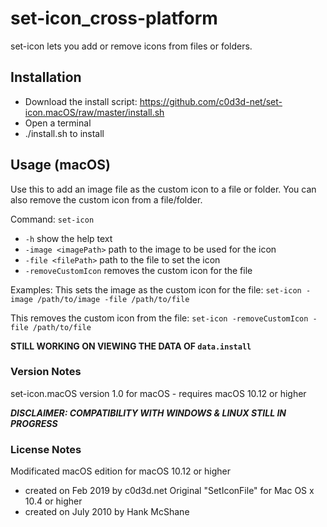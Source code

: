 # set-icon_cross-platform
set-icon lets you add or remove icons from files or folders.

## Installation
- Download the install script: https://github.com/c0d3d-net/set-icon.macOS/raw/master/install.sh
- Open a terminal
- ./install.sh to install

## Usage (macOS)
Use this to add an image file as the custom icon to a file or folder.
You can also remove the custom icon from a file/folder.

Command: `set-icon`
* `-h` show the help text
* `-image <imagePath>` path to the image to be used for the icon
* `-file <filePath>` path to the file to set the icon
* `-removeCustomIcon` removes the custom icon for the file

Examples:
This sets the image as the custom icon for the file: `set-icon -image /path/to/image -file /path/to/file`

This removes the custom icon from the file: `set-icon -removeCustomIcon -file /path/to/file`

**STILL WORKING ON VIEWING THE DATA OF `data.install`**


### Version Notes
set-icon.macOS version 1.0 for macOS - requires macOS 10.12 or higher

***DISCLAIMER: COMPATIBILITY WITH WINDOWS & LINUX STILL IN PROGRESS***

### License Notes
Modificated macOS edition for macOS 10.12 or higher
- created on Feb 2019 by c0d3d.net
Original "SetIconFile" for Mac OS x 10.4 or higher
- created on July 2010 by Hank McShane
